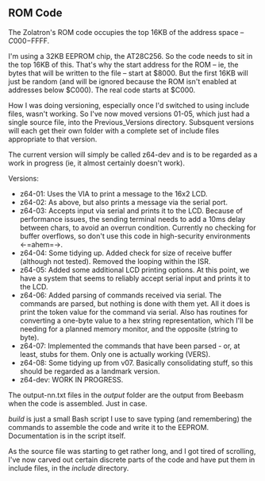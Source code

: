 ## ROM Code

The Zolatron's ROM code occupies the top 16KB of the address space – $C000-$FFFF.

I'm using a 32KB EEPROM chip, the AT28C256. So the code needs to sit in the top 16KB of this. That's why the start address for the ROM – ie, the bytes that will be written to the file – start at $8000. But the first 16KB will just be random (and will be ignored because the ROM isn't enabled at addresses below $C000). The real code starts at $C000.

How I was doing versioning, especially once I'd switched to using include files, wasn't working. So I've now moved versions 01-05, which just had a single source file, into the Previous_Versions directory. Subsquent versions will each get their own folder with a complete set of include files appropriate to that version.

The current version will simply be called z64-dev and is to be regarded as a work in progress (ie, it almost certainly doesn't work).

Versions:
* z64-01: Uses the VIA to print a message to the 16x2 LCD.
* z64-02: As above, but also prints a message via the serial port.
* z64-03: Accepts input via serial and prints it to the LCD. Because of performance issues, the sending terminal needs to add a 10ms delay between chars, to avoid an overrun condition. Currently no checking for buffer overflows, so don't use this code in high-security environments <-=ahem=->.
* z64-04: Some tidying up. Added check for size of receive buffer (although not tested). Removed the looping within the ISR.
* z64-05: Added some additional LCD printing options. At this point, we have a system that seems to reliably accept serial input and prints it to the LCD.
* z64-06: Added parsing of commands received via serial. The commands are parsed, but nothing is done with them yet. All it does is print the token value for the command via serial. Also has routines for converting a one-byte value to a hex string representation, which I'll be needing for a planned memory monitor, and the opposite (string to byte).
* z64-07: Implemented the commands that have been parsed - or, at least, stubs for them. Only one is actually working (VERS).
* z64-08: Some tidying up from v07. Basically consolidating stuff, so this should be regarded as a landmark version.
* z64-dev: WORK IN PROGRESS.

The output-nn.txt files in the _output_ folder are the output from Beebasm when the code is assembled. Just in case.

_build_ is just a small Bash script I use to save typing (and remembering) the commands to assemble the code and write it to the EEPROM. Documentation is in the script itself.

As the source file was starting to get rather long, and I got tired of scrolling, I've now carved out certain discrete parts of the code and have put them in include files, in the _include_ directory.
